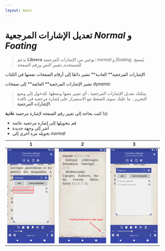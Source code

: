 ```yaml
---
layout: main
---
```


# تعديل الإشارات المرجعية _Normal_ و _Foating_

> يدعم **Librera** نوعين من الإشارات المرجعية: _normal_ و _floating_. يُسمح للمستخدم بتغيير النص ورقم الصفحة

الإشارات المرجعية** العادية** تشير دائمًا إلى أرقام الصفحات نفسها في الكتاب

تشير الإشارات المرجعية** العائمة** إلى صفحات _dynamic_

> يمكنك تعديل الإشارات المرجعية ، أي تغيير نصها ونمطها. للدخول إلى وضع التحرير ، ما عليك سوى الضغط مع الاستمرار على إشارة مرجعية في نافذة **الإشارات المرجعية**.

إذا كنت بحاجة إلى تغيير رقم الصفحة لإشارة مرجعية **عادية**:
- قم بتحويلها إلى إشارة مرجعية عائمة
- أشر إلى وجهة جديدة
- تحويله مرة أخرى إلى _normal_


|1|2|3|
|-|-|-|
|![](1.png)|![](2.png)|![](3.png)|


